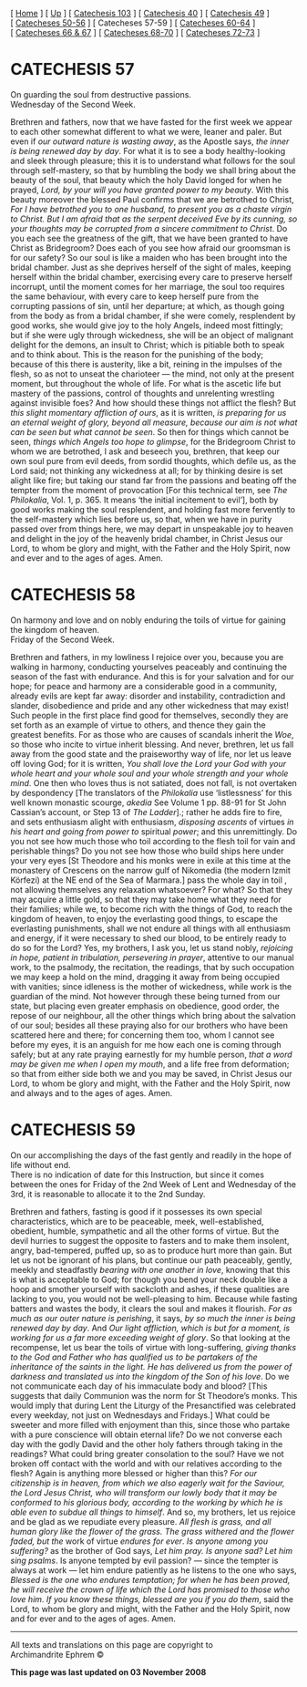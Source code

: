 \[ [Home](index.md) \] \[ [Up](lent.md) \]
\[ [Catechesis 103](catechesis_103.md) \]
\[ [Catechesis 40](ths40.md) \]
\[ [Catechesis 49](catechesis_49.md) \]
\[ [Catecheses 50-56](ths50-56.md) \] \[ Catecheses 57-59 \]
\[ [Catecheses 60-64](ths60-64.md) \]
\[ [Catecheses 66 & 67](ths66-67.md) \]
\[ [Catecheses 68-70](ths68-70.md) \]
\[ [Catecheses 72-73](ths72-73.md) \]

# CATECHESIS 57

On guarding the soul from destructive passions.  
Wednesday of the Second Week.

Brethren and fathers, now that we have fasted for the first week we
appear to each other somewhat different to what we were, leaner and
paler. But even if *our outward nature is wasting away*, as the Apostle
says, *the inner is being renewed day by day*. For what it is to see a
body healthy-looking and sleek through pleasure; this it is to
understand what follows for the soul through self-mastery, so that by
humbling the body we shall bring about the beauty of the soul, that
beauty which the holy David longed for when he prayed, *Lord, by your
will you have granted power to my beauty*. With this beauty moreover the
blessed Paul confirms that we are betrothed to Christ, *For I have
betrothed you to one husband, to present you as a chaste virgin to
Christ. But I am afraid that as the serpent deceived Eve by its cunning,
so your thoughts may be corrupted from a sincere commitment to Christ*.
Do you each see the greatness of the gift, that we have been granted to
have Christ as Bridegroom? Does each of you see how afraid our groomsman
is for our safety? So our soul is like a maiden who has been brought
into the bridal chamber. Just as she deprives herself of the sight of
males, keeping herself within the bridal chamber, exercising every care
to preserve herself incorrupt, until the moment comes for her marriage,
the soul too requires the same behaviour, with every care to keep
herself pure from the corrupting passions of sin, until her departure;
at which, as though going from the body as from a bridal chamber, if she
were comely, resplendent by good works, she would give joy to the holy
Angels, indeed most fittingly; but if she were ugly through wickedness,
she will be an object of malignant delight for the demons, an insult to
Christ; which is pitiable both to speak and to think about. This is the
reason for the punishing of the body; because of this there is
austerity, like a bit, reining in the impulses of the flesh, so as not
to unseat the charioteer — the mind, not only at the present moment, but
throughout the whole of life. For what is the ascetic life but mastery
of the passions, control of thoughts and unrelenting wrestling against
invisible foes? And how should these things not afflict the flesh? But
*this slight momentary affliction of ours*, as it is written, *is
preparing for us an eternal weight of glory, beyond all measure, because
our aim is not what can be seen but what cannot be seen*. So then for
things which cannot be seen, *things which Angels too hope to glimpse*,
for the Bridegroom Christ to whom we are betrothed, I ask and beseech
you, brethren, that keep our own soul pure from evil deeds, from sordid
thoughts, which defile us, as the Lord said; not thinking any wickedness
at all; for by thinking desire is set alight like fire; but taking our
stand far from the passions and beating off the tempter from the moment
of provocation \[For this technical term, see *The Philokalia*, Vol. 1,
p. 365. It means ‘the initial incitement to evil’\], both by good works
making the soul resplendent, and holding fast more fervently to the
self-mastery which lies before us, so that, when we have in purity
passed over from things here, we may depart in unspeakable joy to heaven
and delight in the joy of the heavenly bridal chamber, in Christ Jesus
our Lord, to whom be glory and might, with the Father and the Holy
Spirit, now and ever and to the ages of ages. Amen.

# CATECHESIS 58

On harmony and love and on nobly enduring the toils of virtue for
gaining the kingdom of heaven.  
Friday of the Second Week.

Brethren and fathers, in my lowliness I rejoice over you, because you
are walking in harmony, conducting yourselves peaceably and continuing
the season of the fast with endurance. And this is for your salvation
and for our hope; for peace and harmony are a considerable good in a
community, already evils are kept far away: disorder and instability,
contradiction and slander, disobedience and pride and any other
wickedness that may exist\! Such people in the first place find good for
themselves, secondly they are set forth as an example of virtue to
others, and thence they gain the greatest benefits. For as those who are
causes of scandals inherit the *Woe*, so those who incite to virtue
inherit blessing. And never, brethren, let us fall away from the good
state and the praiseworthy way of life, nor let us leave off loving God;
for it is written, *You shall love the Lord your God with your whole
heart and your whole soul and your whole strength and your whole mind*.
One then who loves thus is not satiated, does not fall, is not overtaken
by despondency \[The translators of the *Philokalia* use ‘listlessness’
for this well known monastic scourge, *akedia* See Volume 1 pp. 88-91
for St John Cassian’s account, or Step 13 of *The Ladder*\].; rather he
adds fire to fire, and sets enthusiasm alight with enthusiasm,
*disposing ascents* of virtues *in his heart and going from power to*
spiritual *power*; and this unremittingly. Do you not see how much those
who toil according to the flesh toil for vain and perishable things? Do
you not see how those who build ships here under your very eyes \[St
Theodore and his monks were in exile at this time at the monastery of
Crescens on the narrow gulf of Nikomedia (the modern Izmit Körfezi) at
the NE end of the Sea of Marmara.\] pass the whole day in toil , not
allowing themselves any relaxation whatsoever? For what? So that they
may acquire a little gold, so that they may take home what they need for
their families; while we, to become rich with the things of God, to
reach the kingdom of heaven, to enjoy the everlasting good things, to
escape the everlasting punishments, shall we not endure all things with
all enthusiasm and energy, if it were necessary to shed our blood, to be
entirely ready to do so for the Lord? Yes, my brothers, I ask you, let
us stand nobly, *rejoicing in hope, patient in tribulation, persevering
in prayer*, attentive to our manual work, to the psalmody, the
recitation, the readings, that by such occupation we may keep a hold on
the mind, dragging it away from being occupied with vanities; since
idleness is the mother of wickedness, while work is the guardian of the
mind. Not however through these being turned from our state, but placing
even greater emphasis on obedience, good order, the repose of our
neighbour, all the other things which bring about the salvation of our
soul; besides all these praying also for our brothers who have been
scattered here and there; for concerning them too, whom I cannot see
before my eyes, it is an anguish for me how each one is coming through
safely; but at any rate praying earnestly for my humble person, *that a
word may be given me when I open my mouth*, and a life free from
deformation; so that from either side both we and you may be saved, in
Christ Jesus our Lord, to whom be glory and might, with the Father and
the Holy Spirit, now and always and to the ages of ages. Amen.

# CATECHESIS 59

On our accomplishing the days of the fast gently and readily in the hope
of life without end.  
There is no indication of date for this Instruction, but since it comes
between the ones for Friday of the 2nd Week of Lent and Wednesday of the
3rd, it is reasonable to allocate it to the 2nd Sunday.

Brethren and fathers, fasting is good if it possesses its own special
characteristics, which are to be peaceable, meek, well-established,
obedient, humble, sympathetic and all the other forms of virtue. But the
devil hurries to suggest the opposite to fasters and to make them
insolent, angry, bad-tempered, puffed up, so as to produce hurt more
than gain. But let us not be ignorant of his plans, but continue our
path peaceably, gently, meekly and steadfastly *bearing with one another
in love*, knowing that this is what is acceptable to God; for though you
bend your neck double like a hoop and smother yourself with sackcloth
and ashes, if these qualities are lacking to you, you would not be
well-pleasing to him. Because while fasting batters and wastes the body,
it clears the soul and makes it flourish. *For as much as our outer
nature is perishing*, it says, *by so much the inner is being renewed
day by day*. And *Our light affliction, which is but for a moment, is
working for us a far more exceeding weight of glory*. So that looking at
the recompense, let us bear the toils of virtue with long-suffering,
*giving thanks to the God and Father who has qualified us to be
partakers of the inheritance of the saints in the light. He has
delivered us from the power of darkness and translated us into the
kingdom of the Son of his love*. Do we not communicate each day of his
immaculate body and blood? \[This suggests that daily Communion was the
norm for St Theodore’s monks. This would imply that during Lent the
Liturgy of the Presanctified was celebrated every weekday, not just on
Wednesdays and Fridays.\] What could be sweeter and more filled with
enjoyment than this, since those who partake with a pure conscience will
obtain eternal life? Do we not converse each day with the godly David
and the other holy fathers through taking in the readings? What could
bring greater consolation to the soul? Have we not broken off contact
with the world and with our relatives according to the flesh? Again is
anything more blessed or higher than this? *For our citizenship is in
heaven, from which we also eagerly wait for the Saviour, the Lord Jesus
Christ, who will transform our lowly body that it may be conformed to
his glorious body, according to the working by which he is able even to
subdue all things to himself*. And so, my brothers, let us rejoice and
be glad as we repudiate every pleasure. *All flesh is grass, and all
human glory like the flower of the grass. The grass withered and the
flower faded, but the* work of virtue *endures for ever*. *Is anyone
among you suffering?* as the brother of God says, *Let him pray. Is
anyone sad? Let him sing psalms*. Is anyone tempted by evil passion? —
since the tempter is always at work — let him endure patiently as he
listens to the one who says, *Blessed is the one who endures temptation;
for when he has been proved, he will receive the crown of life which the
Lord has promised to those who love him*. *If you know these things,
blessed are you if you do them*, said the Lord, to whom be glory and
might, with the Father and the Holy Spirit, now and for ever and to the
ages of ages. Amen. 

-----

All texts and translations on this page are copyright to  
Archimandrite Ephrem ©

**This page was last updated on 03 November 2008**

